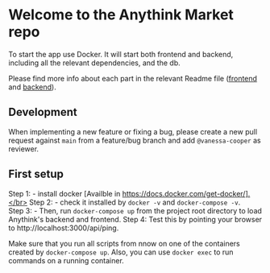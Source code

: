 # Welcome to the Anythink Market repo

To start the app use Docker. It will start both frontend and backend, including all the relevant dependencies, and the db.

Please find more info about each part in the relevant Readme file ([frontend](frontend/readme.md) and [backend](backend/README.md)).

## Development

When implementing a new feature or fixing a bug, please create a new pull request against `main` from a feature/bug branch and add `@vanessa-cooper` as reviewer.

## First setup

Step 1: - install docker [Availble in https://docs.docker.com/get-docker/].</br>
Step 2: - check it installed by ``docker -v`` and ```docker-compose -v```. </br>
Step 3: - Then, run ``docker-compose up`` from the project root directory to load Anythink's backend and frontend.
Step 4: Test this by pointing your browser to http://localhost:3000/api/ping.

Make sure that you run all scripts from nnow on one of the containers created by ``docker-compose up``.  Also, you can use ``docker exec`` to run commands on a running container.

